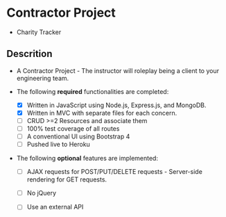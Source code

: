 # Contractor Project 
- Charity Tracker

## Descrition
- A Contractor Project - The instructor will roleplay being a client to your engineering team. 

- The following **required** functionalities are completed:

    * [X] Written in JavaScript using Node.js, Express.js, and MongoDB.
    * [X] Written in MVC with separate files for each concern.
    * [ ] CRUD >=2 Resources and associate them
    * [ ] 100% test coverage of all routes
    * [ ] A conventional UI using Bootstrap 4
    * [ ] Pushed live to Heroku

- The following **optional** features are implemented:

    * [ ] AJAX requests for POST/PUT/DELETE requests - Server-side rendering for GET requests.
    * [ ] No jQuery
    * [ ] Use an external API
    
